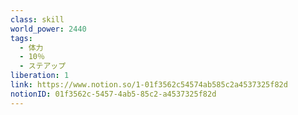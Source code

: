 ```yaml
---
class: skill
world_power: 2440
tags:
  - 体力
  - 10％
  - ステアップ
liberation: 1
link: https://www.notion.so/1-01f3562c54574ab585c2a4537325f82d
notionID: 01f3562c-5457-4ab5-85c2-a4537325f82d
---
```


